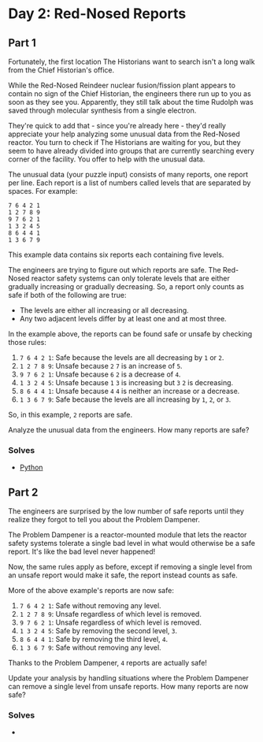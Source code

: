 # Day 2: Red-Nosed Reports

## Part 1
Fortunately, the first location The Historians want to search isn't a long walk from the Chief Historian's office.

While the Red-Nosed Reindeer nuclear fusion/fission plant appears to contain no sign of the Chief Historian, the engineers there run up to you as soon as they see you. Apparently, they still talk about the time Rudolph was saved through molecular synthesis from a single electron.

They're quick to add that - since you're already here - they'd really appreciate your help analyzing some unusual data from the Red-Nosed reactor. You turn to check if The Historians are waiting for you, but they seem to have already divided into groups that are currently searching every corner of the facility. You offer to help with the unusual data.

The unusual data (your puzzle input) consists of many reports, one report per line. Each report is a list of numbers called levels that are separated by spaces. For example:
```
7 6 4 2 1
1 2 7 8 9
9 7 6 2 1
1 3 2 4 5
8 6 4 4 1
1 3 6 7 9
```

This example data contains six reports each containing five levels.

The engineers are trying to figure out which reports are safe. The Red-Nosed reactor safety systems can only tolerate levels that are either gradually increasing or gradually decreasing. So, a report only counts as safe if both of the following are true:
- The levels are either all increasing or all decreasing.
- Any two adjacent levels differ by at least one and at most three.

In the example above, the reports can be found safe or unsafe by checking those rules:

1. `7 6 4 2 1`: Safe because the levels are all decreasing by `1` or `2`.
2. `1 2 7 8 9`: Unsafe because `2` `7` is an increase of `5`.
3. `9 7 6 2 1`: Unsafe because `6` `2` is a decrease of `4`.
4. `1 3 2 4 5`: Unsafe because `1` `3` is increasing but `3` `2` is decreasing.
5. `8 6 4 4 1`: Unsafe because `4` `4` is neither an increase or a decrease.
6. `1 3 6 7 9`: Safe because the levels are all increasing by `1`, `2`, or `3`.

So, in this example, `2` reports are safe.

Analyze the unusual data from the engineers. How many reports are safe?

### Solves
- [Python](./python/part_1.py)


## Part 2
The engineers are surprised by the low number of safe reports until they realize they forgot to tell you about the Problem Dampener.

The Problem Dampener is a reactor-mounted module that lets the reactor safety systems tolerate a single bad level in what would otherwise be a safe report. It's like the bad level never happened!

Now, the same rules apply as before, except if removing a single level from an unsafe report would make it safe, the report instead counts as safe.

More of the above example's reports are now safe:

1. `7 6 4 2 1`: Safe without removing any level.
2. `1 2 7 8 9`: Unsafe regardless of which level is removed.
3. `9 7 6 2 1`: Unsafe regardless of which level is removed.
4. `1 3 2 4 5`: Safe by removing the second level, `3`.
5. `8 6 4 4 1`: Safe by removing the third level, `4`.
6. `1 3 6 7 9`: Safe without removing any level.

Thanks to the Problem Dampener, `4` reports are actually safe!

Update your analysis by handling situations where the Problem Dampener can remove a single level from unsafe reports. How many reports are now safe?

### Solves
- []()
